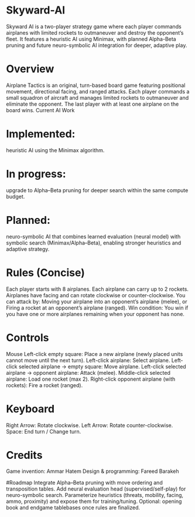 # Skyward-AI
Skyward AI is a two-player strategy game where each player commands airplanes with limited rockets to outmaneuver and destroy the opponent’s fleet. It features a heuristic AI using Minimax, with planned Alpha-Beta pruning and future neuro-symbolic AI integration for deeper, adaptive play.

# Overview
Airplane Tactics is an original, turn-based board game featuring positional movement, directional facing, and ranged attacks. Each player commands a small squadron of aircraft and manages limited rockets to outmaneuver and eliminate the opponent. The last player with at least one airplane on the board wins.
Current AI Work

# Implemented: 
heuristic AI using the Minimax algorithm.
# In progress:
upgrade to Alpha–Beta pruning for deeper search within the same compute budget.
# Planned: 
neuro-symbolic AI that combines learned evaluation (neural model) with symbolic search (Minimax/Alpha–Beta), enabling stronger heuristics and adaptive strategy.

# Rules (Concise)
Each player starts with 8 airplanes.
Each airplane can carry up to 2 rockets.
Airplanes have facing and can rotate clockwise or counter-clockwise.
You can attack by:
Moving your airplane into an opponent’s airplane (melee), or
Firing a rocket at an opponent’s airplane (ranged).
Win condition: You win if you have one or more airplanes remaining when your opponent has none.

# Controls
Mouse
Left-click empty square: Place a new airplane (newly placed units cannot move until the next turn).
Left-click airplane: Select airplane.
Left-click selected airplane → empty square: Move airplane.
Left-click selected airplane → opponent airplane: Attack (melee).
Middle-click selected airplane: Load one rocket (max 2).
Right-click opponent airplane (with rockets): Fire a rocket (ranged).

# Keyboard
Right Arrow: Rotate clockwise.
Left Arrow: Rotate counter-clockwise.
Space: End turn / Change turn.

# Credits
Game invention: Ammar Hatem
Design & programming: Fareed Barakeh

#Roadmap
Integrate Alpha–Beta pruning with move ordering and transposition tables.
Add neural evaluation head (supervised/self-play) for neuro-symbolic search.
Parameterize heuristics (threats, mobility, facing, ammo, proximity) and expose them for training/tuning.
Optional: opening book and endgame tablebases once rules are finalized.
